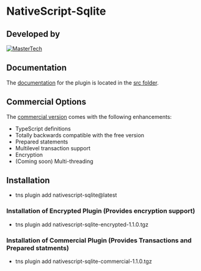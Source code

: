 # NativeScript-Sqlite


## Developed by
[![MasterTech](https://plugins.nativescript.rocks/i/mtns.png)](https://plugins.nativescript.rocks/mastertech-nstudio)

## Documentation
The [documentation](src/README.md) for the plugin is located in the [src folder](src).

## Commercial Options
The [commercial version](http://nativescript.tools/product/10) comes with the following enhancements:
- TypeScript definitions
- Totally backwards compatible with the free version
- Prepared statements
- Multilevel transaction support
- Encryption
- (Coming soon) Multi-threading

## Installation
- tns plugin add nativescript-sqlite@latest

### Installation of Encrypted Plugin (Provides encryption support)
- tns plugin add nativescript-sqlite-encrypted-1.1.0.tgz

### Installation of Commercial Plugin (Provides Transactions and Prepared statments)
- tns plugin add nativescript-sqlite-commercial-1.1.0.tgz